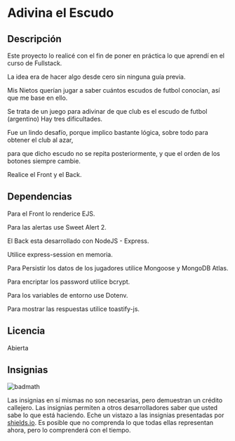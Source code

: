 # Adivina el Escudo

## Descripción

Este proyecto lo realicé con el fin de poner en práctica lo que aprendí en el curso de Fullstack.

La idea era de hacer algo desde cero sin ninguna guía previa.

Mis Nietos querían jugar a saber cuántos escudos de futbol conocían, así que me base en ello.

Se trata de un juego para adivinar de que club es el escudo de futbol (argentino)
Hay tres dificultades.

Fue un lindo desafío, porque implico bastante lógica, sobre todo para obtener el club al azar,

para que dicho escudo no se repita posteriormente, y que el orden de los botones siempre cambie.

Realice el Front y el Back.



## Dependencias

Para el Front lo renderice EJS.

Para las alertas use Sweet Alert 2.

El Back esta desarrollado con NodeJS - Express.

Utilice express-session en memoria.

Para Persistir los datos de los jugadores utilice Mongoose y MongoDB Atlas.

Para encriptar los password utilice bcrypt.

Para los variables de entorno use Dotenv.

Para mostrar las respuestas utilice toastify-js.


## Licencia

Abierta

## Insignias

![badmath](https://img.shields.io/github/languages/top/nielsenjared/badmath)

Las insignias en sí mismas no son necesarias, pero demuestran un crédito callejero. Las insignias permiten a otros desarrolladores saber que usted sabe lo que está haciendo. Eche un vistazo a las insignias presentadas por [shields.io](https://shields.io/). Es posible que no comprenda lo que todas ellas representan ahora, pero lo comprenderá con el tiempo.


